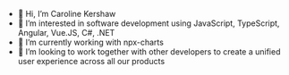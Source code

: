 - 👋 Hi, I’m Caroline Kershaw
- 👀 I’m interested in software development using JavaScript, TypeScript, Angular, Vue.JS, C#, .NET
- 🌱 I’m currently working with npx-charts
- 💞️ I’m looking to work together with other developers to create a unified user experience across all our products
